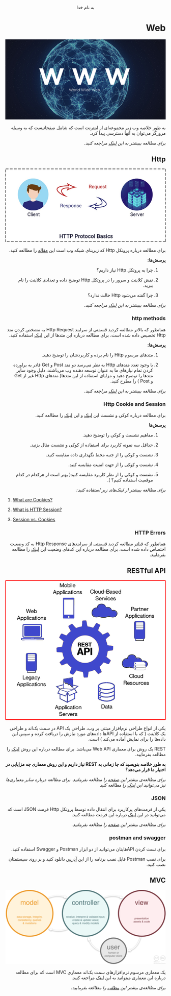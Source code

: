 <div dir="rtl" align="center">

به نام خدا

</div>

<div dir="rtl" align="right">

# Web

<div align="center">

![Web](https://github.com/MARS-JSU/Internship-Documents/blob/BackEnd-Phases/Back-End%20Docs/Phase04-Web/Image1.png )

</div>

به طور خلاصه وب زیر مجموعه‌ای از اینترنت است که شامل صفحاتیست که به وسیله مرورگر می‌توان به آنها دسترسی پیدا کرد.

_برای مطالعه ببیشتر به این [لینک](https://www.techopedia.com/definition/5613/web) مراجعه کنید._

## Http

<div align="center">

![Http](https://github.com/MARS-JSU/Internship-Documents/blob/BackEnd-Phases/Back-End%20Docs/Phase04-Web/Image2.jpeg )

</div>

برای مطالعه درباره پروتکل Http که زیربنای شبکه وب است این [مقاله](https://blog.faradars.org/پروتکل-http/) را مطالعه کنید.

**پرسش‌ها:**

1. چرا به پروتکل Http نیاز داریم؟

2. نقش کلاینت و سرور را در پروتکل Http توضیح داده و تعدادی کلاینت را نام ببرید.

3. چرا گفته می‌شود Http حالت ندارد؟

_برای مطالعه ببیشتر به این [لینک](https://www.w3schools.com/whatis/whatis_http.asp) مراجعه کنید._

### http methods

همانطور که بالاتر مطالعه کردید قسمتی از سرایند Http Request به مشخص کردن متد Http تخصیص داده شده است، برای مطالعه درباره این متدها از این [لینک](https://virgool.io/@aminimani/انواع-متد-های-http-vv0xt4kl4lmc) استفاده کنید.

**پرسش‌ها:**

1. متدهای مرسوم Http را نام برده و کاربردشان را توضیح دهید.

2. با وجود تعدد متدهای Http به نظر می‌رسد دو متد Post و Get قادر به براورده کردن تمام نیازهای ما به عنوان توسعه دهنده وب می‌باشند، دلیل وجود سایر متدها را توضیح دهید و مزایای استفاده از این متدها( متدهای Http غیر از Get و Post ) را مطرح کنید.

_برای مطالعه ببیشتر به این [لینک](https://restfulapi.net/http-methods/) مراجعه کنید._

### Http Cookie and Session

برای مطالعه درباره کوکی و نشست این [لینک](https://virgool.io/@mehdinazari/همه-چیز-درباره-سشن-و-کوکی-q1ea8fnmf6pt) و این [لینک](https://www.daneshjooyar.com/blog/session-and-cookie/) را مطالعه کنید.

**پرسش‌ها**

1. مفاهیم نشست و کوکی را توضیح دهید.

2. حداقل سه نمونه کاربرد برای استفاده از کوکی و نشست مثال بزنید.

3. نشست و کوکی را از جنبه محط نگهداری داده مقایسه کنید.

4. نشست و کوکی را از جهت امنیت مقایسه کنید.

5. نشست و کوکی را از نظر کاربرد مقایسه کنید( بهتر است از هرکدام در کدام موقعیت استفاده کنیم؟ ).

_برای مطالعه ببیشتر از لینک‌های زیر استفاده کنید:_

<div dir="ltr" align="left">

1. [What are Cookies?](https://www.kaspersky.com/resource-center/definitions/cookies)

2. [What is HTTP Session?](https://www.logicbig.com/quick-info/http/http-session.html)

3. [Session vs. Cookies](https://www.javatpoint.com/session-vs-cookies)

</div>

### HTTP Errors

همانطور که قبلتر مطالعه کردید قسمتی از سرایندهای Http Response به کد وضعیت اختصاص داده شده است، برای مطالعه درباره این کدهای وضعیت این [لینک](https://developer.mozilla.org/en-US/docs/Web/HTTP/Status) را مطالعه بفرمایید.

## RESTful API

<div align="center">

![REST](https://github.com/MARS-JSU/Internship-Documents/blob/BackEnd-Phases/Back-End%20Docs/Phase04-Web/Image3.png )

</div>

یکی از انواع طراحی نرم‌افزار مبتنی بر وب، طراحی یک API در سمت بک‌اند و طراحی یک کلاینت ( که با استفاده از APIها داده‌های مورد نیازش را دریافت کرده و سپس این داده‌ها را برای نمایش آماده می‌کند ) است.

REST یک روش برای معماری Web API می‌باشد. برای مطالعه درباره این روش [لینک](https://blog.faradars.org/rest-چیست/) را مطالعه بفرمایید.

**به طور خلاصه بنویسید که چا زمانی به REST نیاز داریم و این روش معماری چه مزایایی در اختیار ما قرار می‌دهد؟**

_برای مطالعه‌ی بیشتر این [صفحه](https://restfulapi.net/) را مطالعه بفرمایید._
_برای مطالعه درباره سایر معماری‌ها نیز می‌توانید این [لینک](https://www.redhat.com/architect/apis-soap-rest-graphql-grpc) را مطالعه کنید_

### JSON

یکی از فرمت‌های پرکاربرد برای انتقال داده توسط پروتکل Http فرمت JSON است که می‌توانید در این [لینک](https://blog.faradars.org/json-overview/) درباره این فرمت مطالعه کنید.

_برای مطالعه‌ی بیشتر این [صفحه](https://restfulapi.net/introduction-to-json/) را مطالعه بفرمایید._

### postman and swagger

برای تست کردن APIهایتان می‌توانید از دو ابزار Postman و Swagger استفاده کنید.

برای نصب Postman فایل نصب برنامه را از این [آدرس](https://www.postman.com/downloads/) دانلود کنید و بر روی سیستمتان نصب کنید.

## MVC

<div align="center">

![MVC](https://github.com/MARS-JSU/Internship-Documents/blob/BackEnd-Phases/Back-End%20Docs/Phase04-Web/Image4.png )

</div>

یک معماری مرسوم نرم‌افزارهای سمت بک‌اند معماری MVC است که برای مطالعه درباره این معماری میتوانید به این [لینک](https://virgool.io/apieco/mvc-چیست-به-زبان-ساده-tcayn934sbyp) مراجعه کنید.

_برای مطالعه‌ی بیشتر این [مطلب](https://www.geeksforgeeks.org/mvc-design-pattern/) را مطالعه بفرمایید._

</div>
